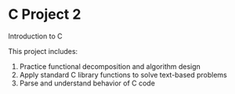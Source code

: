 # C Project 2
Introduction to C

This project includes:
1. Practice functional decomposition and algorithm design
2. Apply standard C library functions to solve text-based problems
3. Parse and understand behavior of C code
